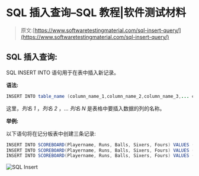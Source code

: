 # SQL 插入查询–SQL 教程|软件测试材料

> 原文:[https://www.softwaretestingmaterial.com/sql-insert-query/](https://www.softwaretestingmaterial.com/sql-insert-query/)

## SQL 插入查询:

SQL INSERT INTO 语句用于在表中插入新记录。

**语法:**

```java
INSERT INTO table_name (column_name_1,column_name_2,column_name_3,... column_name_n) VALUES (value_1,value_2,value_3,...value_n);
```

这里，*列名 1* ，*列名 2* ，… *列名 N* 是表格中要插入数据的列的名称。

**举例:**

以下语句将在记分板表中创建三条记录:

```java
INSERT INTO SCOREBOARD(Playername, Runs, Balls, Sixers, Fours) VALUES ('Sachin', 100, 100, 6, 10);
INSERT INTO SCOREBOARD(Playername, Runs, Balls, Sixers, Fours) VALUES ('Sehwag', 90, 70, 8, 4);
INSERT INTO SCOREBOARD(Playername, Runs, Balls, Sixers, Fours) VALUES ('Dravid', 20, 30, 0, 4);
```

![SQL Insert](img/d35e721012ddb3149500e9f3a377b996.png "SQL Insert")